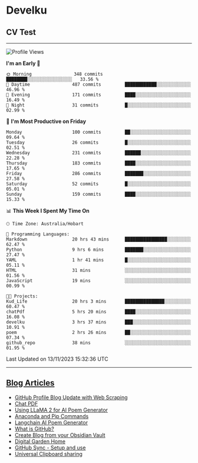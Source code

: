 <h1> Develku </h1>

<h2>CV Test</h2>

---

<!--START_SECTION:waka-->
![Profile Views](http://img.shields.io/badge/Profile%20Views-913-blue)

**I'm an Early 🐤** 

```text
🌞 Morning                348 commits         ████████░░░░░░░░░░░░░░░░░   33.56 % 
🌆 Daytime                487 commits         ████████████░░░░░░░░░░░░░   46.96 % 
🌃 Evening                171 commits         ████░░░░░░░░░░░░░░░░░░░░░   16.49 % 
🌙 Night                  31 commits          █░░░░░░░░░░░░░░░░░░░░░░░░   02.99 % 
```
📅 **I'm Most Productive on Friday** 

```text
Monday                   100 commits         ██░░░░░░░░░░░░░░░░░░░░░░░   09.64 % 
Tuesday                  26 commits          █░░░░░░░░░░░░░░░░░░░░░░░░   02.51 % 
Wednesday                231 commits         ██████░░░░░░░░░░░░░░░░░░░   22.28 % 
Thursday                 183 commits         ████░░░░░░░░░░░░░░░░░░░░░   17.65 % 
Friday                   286 commits         ███████░░░░░░░░░░░░░░░░░░   27.58 % 
Saturday                 52 commits          █░░░░░░░░░░░░░░░░░░░░░░░░   05.01 % 
Sunday                   159 commits         ████░░░░░░░░░░░░░░░░░░░░░   15.33 % 
```


📊 **This Week I Spent My Time On** 

```text
🕑︎ Time Zone: Australia/Hobart

💬 Programming Languages: 
Markdown                 20 hrs 43 mins      ████████████████░░░░░░░░░   62.47 % 
Python                   9 hrs 6 mins        ███████░░░░░░░░░░░░░░░░░░   27.47 % 
YAML                     1 hr 41 mins        █░░░░░░░░░░░░░░░░░░░░░░░░   05.11 % 
HTML                     31 mins             ░░░░░░░░░░░░░░░░░░░░░░░░░   01.56 % 
JavaScript               19 mins             ░░░░░░░░░░░░░░░░░░░░░░░░░   00.99 % 

🐱‍💻 Projects: 
Kud_Life                 20 hrs 3 mins       ███████████████░░░░░░░░░░   60.47 % 
chatPdf                  5 hrs 20 mins       ████░░░░░░░░░░░░░░░░░░░░░   16.08 % 
develku                  3 hrs 37 mins       ███░░░░░░░░░░░░░░░░░░░░░░   10.91 % 
poem                     2 hrs 26 mins       ██░░░░░░░░░░░░░░░░░░░░░░░   07.34 % 
github_repo              38 mins             ░░░░░░░░░░░░░░░░░░░░░░░░░   01.95 % 
```


 Last Updated on 13/11/2023 15:32:36 UTC
<!--END_SECTION:waka-->

---

## [Blog Articles](https://my-digital-garden-green-seven.vercel.app/)

<!--START_SECTION:blog-->
- [GitHub Profile Blog Update with Web Scraping](https://my-digital-garden-green-seven.vercel.app/404)
- [Chat PDF](https://my-digital-garden-green-seven.vercel.app/1-project/solution-architect/personal-projects/langchain/chat-pdf/)
- [Using LLaMA 2 for AI Poem Generator](https://my-digital-garden-green-seven.vercel.app/1-project/solution-architect/personal-projects/langchain/using-l-la-ma-2-for-ai-poem-generator/)
- [Anaconda and Pip Commands](https://my-digital-garden-green-seven.vercel.app/3-resource/mac-tips/anaconda-and-pip-commands/)
- [Langchain AI Poem Generator](https://my-digital-garden-green-seven.vercel.app/1-project/solution-architect/personal-projects/langchain/langchain-ai-poem-generator/)
- [What is GitHub?](https://my-digital-garden-green-seven.vercel.app/3-resource/git-hub-related/what-is-git-hub/)
- [Create Blog from your Obsidian Vault](https://my-digital-garden-green-seven.vercel.app/4-archive/how-to-use-obsidian/create-blog-from-your-obsidian-vault/)
- [Digital Garden Home](https://my-digital-garden-green-seven.vercel.app/)
- [GitHub Sync - Setup and use](https://my-digital-garden-green-seven.vercel.app/3-resource/git-hub-related/git-hub-sync-setup-and-use/)
- [Universal Clipboard sharing](https://my-digital-garden-green-seven.vercel.app/3-resource/mac-tips/universal-clipboard-sharing/)
<!--END_SECTION:blog-->

